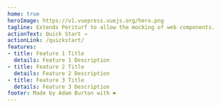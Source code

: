 ```yaml
---
home: true
heroImage: https://v1.vuepress.vuejs.org/hero.png
tagline: Extends Periturf to allow the mocking of web components.
actionText: Quick Start →
actionLink: /quickstart/
features:
- title: Feature 1 Title
  details: Feature 1 Description
- title: Feature 2 Title
  details: Feature 2 Description
- title: Feature 3 Title
  details: Feature 3 Description
footer: Made by Adam Burton with ❤️
---
```

